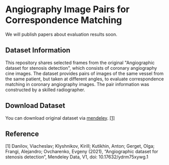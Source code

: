 # Angiography Image Pairs for Correspondence Matching

We will publish papers about evaluation results soon.

## Dataset Information

This repository shares selected frames from the original "Angiographic dataset for stenosis detection", which consists of coronary angiography cine images.
The dataset provides pairs of images of the same vessel from the same patient, but taken at different angles, to evaluate correspondence matching in coronary angiography images. 
The pair information was constructed by a skilled radiographer.

## Download Dataset

You can download original dataset via [mendeley](https://data.mendeley.com/datasets/ydrm75xywg/1). [[1]](#1)


## Reference

<a id="1">[1]</a> Danilov, Viacheslav; Klyshnikov, Kirill; Kutikhin, Anton; Gerget, Olga; Frangi, Alejandro; Ovcharenko, Evgeny (2021), “Angiographic dataset for stenosis detection”, Mendeley Data, V1, doi: 10.17632/ydrm75xywg.1
